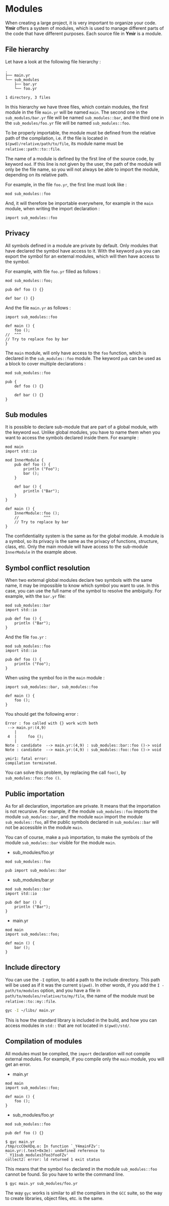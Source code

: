 # Modules

When creating a large project, it is very important to organize your
code. **Ymir** offers a system of modules, which is used to manage
different parts of the code that have different purposes. Each source
file in **Ymir** is a module.

## File hierarchy 

Let have a look at the following file hierarchy : 

```
.
├── main.yr
└── sub_modules
    ├── bar.yr
    └── foo.yr

1 directory, 3 files
```

In this hierarchy we have three files, which contain modules, the
first module in the file `main.yr` will be named `main`. The second
one in the `sub_modules/bar.yr` file will be named `sub_modules::bar`,
and the third one in the `sub_modules/foo.yr` file will be named
`sub_modules::foo`.

To be properly importable, the module must be defined from the
relative path of the compilation, i.e. if the file is located in
`$(pwd)/relative/path/to/file`, its module name must be
`relative::path::to::file`.

The name of a module is defined by the first line of the source code,
by keyword `mod`. If this line is not given by the user, the
path of the module will only be the file name, so you will not always
be able to import the module, depending on its relative path.

For example, in the file `foo.yr`, the first line must look like : 

```ymir
mod sub_modules::foo
```

And, it will therefore be importable everywhere, for example in the
`main` module, when writing the import declaration :

```ymir
import sub_modules::foo
```


## Privacy

All symbols defined in a module are private by default. Only modules
that have declared the symbol have access to it. With the keyword
`pub` you can export the symbol for an external modules, which will then
have access to the symbol.

For example, with file `foo.yr` filled as follows : 

```ymir
mod sub_modules::foo;

pub def foo () {}

def bar () {}
```

And the file `main.yr` as follows : 

```ymir
import sub_modules::foo

def main () {
	foo ();
//  ^^^
// Try to replace foo by bar
}
```

The `main` module, will only have access to the `foo` function, which
is declared in the `sub_modules::foo` module. The keyword `pub` can be
used as a block to cover multiple declarations :

```ymir
mod sub_modules::foo

pub {
	def foo () {}
	
	def bar () {}
}
```

## Sub modules

It is possible to declare sub-module that are part of a global module,
with the keyword `mod`. Unlike global modules, you have to name them
when you want to access the symbols declared inside them. For example :

```ymir
mod main
import std::io

mod InnerModule {
	pub def foo () {
		println ("Foo");
		bar ();
	}
	
	def bar () {
		println ("Bar");
	}
}

def main () {
	InnerModule::foo ();
	//           ^^^
	// Try to replace by bar
}
```

The confidentiality system is the same as for the global module. A
module is a symbol, so its privacy is the same as the privacy of
functions, structure, class, etc. Only the main module will have
access to the sub-module `InnerModule` in the example above.

## Symbol conflict resolution

When two external global modules declare two symbols with the same name,
it may be impossible to know which symbol you want to use. In this
case, you can use the full name of the symbol to resolve the
ambiguity. For example, with the `bar.yr` file:

```ymir
mod sub_modules::bar
import std::io

pub def foo () {
	println ("Bar");
}
```

And the file `foo.yr` : 

```ymir
mod sub_modules::foo
import std::io

pub def foo () {
	println ("Foo");
}
```

When using the symbol foo in the `main` module : 

```ymir 
import sub_modules::bar, sub_modules::foo

def main () {
	foo ();
}
```

You should get the following error : 

```
Error : foo called with {} work with both
 --> main.yr:(4,9)
    | 
 4  |     foo ();
    |         ^
Note : candidate  --> main.yr:(4,9) : sub_modules::bar::foo ()-> void
Note : candidate  --> main.yr:(4,9) : sub_modules::foo::foo ()-> void

ymir1: fatal error: 
compilation terminated.
```

You can solve this problem, by replacing the call `foo()`, by `sub_modules::foo::foo ()`.

## Public importation

As for all declaration, importation are private. It means that the
importation is not recursive. For example, if the module
`sub_modules::foo` imports the module `sub_modules::bar`, and the
module `main` import the module `sub_modules::foo`, all the public
symbols declared in `sub_modules::bar` will not be accessible in the
module `main`.

You can of course, make a `pub` importation, to make the symbols of
the module `sub_modules::bar` visible for the module `main`.

- sub_modules/foo.yr

```ymir
mod sub_modules::foo

pub import sub_modules::bar
```

- sub_modules/bar.yr

```ymir
mod sub_modules::bar
import std::io

pub def bar () {
	println ("Bar");
}
```

- main.yr

```ymir
mod main
import sub_modules::foo;

def main () {
	bar ();
}
```

## Include directory


You can use the `-I` option, to add a path to the include
directory. This path will be used as if it was the current `$(pwd)`. In
other words, if you add the `I -path/to/modules` option, and you have a
file in `path/to/modules/relative/to/my/file`, the name of the module
must be `relative::to::my::file`.

```bash
gyc -I ~/libs/ main.yr
```

This is how the standard library is included in the build, and how you
can access modules in `std::` that are not located in `$(pwd)/std/`.

## Compilation of modules

All modules must be compiled, the `import` declaration will not
compile external modules.  For example, if you compile only the `main`
module, you will get an error.

- main.yr 

```ymir
mod main
import sub_modules::foo;

def main () {
	foo ();
}
```

- sub_modules/foo.yr

```ymir
mod sub_modules::foo

pub def foo () {}
```

```
$ gyc main.yr
/tmp/ccCOeXDq.o: In function `_Y4mainFZv':
main.yr:(.text+0x3e): undefined reference to `_Y11sub_modules3foo3fooFZv'
collect2: error: ld returned 1 exit status
```

This means that the symbol `foo` declared in the module `sub_modules::foo` cannot be
found. So you have to write the command line.


```
$ gyc main.yr sub_modules/foo.yr
```

The way `gyc` works is similar to all the compilers in the `GCC`
suite, so the way to create libraries, object files, etc. is the same.
